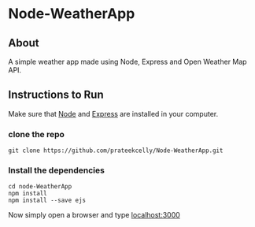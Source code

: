 # Node-WeatherApp
## About
A simple weather app made using Node, Express and Open Weather Map API.
## Instructions to Run
Make sure that [Node](https://nodejs.org/en) and [Express](https://expressjs.com/) are installed in your computer.
### clone the repo
```
git clone https://github.com/prateekcelly/Node-WeatherApp.git
```
### Install the dependencies
```
cd node-WeatherApp
npm install 
npm install --save ejs
```
Now simply open a browser and type [localhost:3000](http://localhost:3000) 
